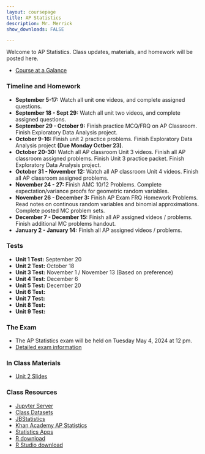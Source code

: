 ```yaml
---
layout: coursepage
title: AP Statistics
description: Mr. Merrick 
show_downloads: FALSE

---
```


Welcome to AP Statistics. Class updates, materials, and homework will be posted here. 

<!--- You can join the statistics schoology group using the code: VPZG-6XVG-9T8JS ---> 

* <a href="https://apcentral.collegeboard.org/media/pdf/ap-statistics-course-at-a-glance.pdf"> Course at a Galance </a> 

### Timeline and Homework 
* **September 5-17:** Watch all unit one videos, and complete assigned questions.
* **September 18 - Sept 29:** Watch all unit two videos, and complete assigned questions.
* **September 29 - October 9:** Finish practice MCQ/FRQ on AP Classroom. Finish Exploratory Data Analysis project. 
* **October 9-16:** Finish unit 2 practice problems. Finish Exploratory Data Analysis project **(Due Monday Octber 23)**.
* **October 20-30:** Watch all AP classroom Unit 3 videos. Finish all AP classroom assigned problems. Finish Unit 3 practice packet. Finish Exploratory Data Analysis project.
* **October 31 - November 12:** Watch all AP classroom Unit 4 videos. Finish all AP classroom assigned problems.
* **November 24 - 27:** Finish AMC 10/12 Problems. Complete expectation/variance proofs for geometric random variables.
* **November 26 - December 3:** Finish AP Exam FRQ Homework Problems. Read notes on continous random variables and binomial approximations. Complete posted MC problem sets.
* **December 7 - December 15:** Finish all AP assigned videos / problems. Finish additional MC problems handout.
* **January 2 - January 14:** Finish all AP assigned videos / problems.
  
### Tests 
* **Unit 1 Test:** September 20
* **Unit 2 Test:** October 18
* **Unit 3 Test:** November 1 / November 13 (Based on preference) 
* **Unit 4 Test:** December 6 
* **Unit 5 Test:** December 20
* **Unit 6 Test:** 
* **Unit 7 Test:**
* **Unit 8 Test:**
* **Unit 9 Test:**

### The Exam 
* The AP Statistics exam will be held on Tuesday May 4, 2024 at 12 pm.
* <a href="https://apcentral.collegeboard.org/courses/ap-statistics/exam"> Detailed exam information  </a>
<!--- * <a href="https://apcentral.collegeboard.org/courses/ap-statistics/exam/past-exam-questions"> Past Exam Questions </a> ---> 

### In Class Materials
* <a href="https://merrickmath.github.io/MerrickMath.github.io-APSTAT/2023/unit2.pdf"> Unit 2 Slides </a>

### Class Resources 
* <a href="http://jupyter.renert.housegordon.com"> Jupyter Server </a>
* <a href="https://drive.google.com/drive/folders/1SAwh7_BTf8Mkrvddb032jgdsNS6mII9f?usp=sharing"> Class Datasets </a>
* <a href="https://www.jbstatistics.com"> JBStatistics </a> 
* <a href="https://www.khanacademy.org/math/ap-statistics"> Khan Academy AP Statistics </a> 
* <a href="https://www.stapplet.com"> Statistics Apps </a>  
* <a href="https://www.r-project.org"> R download </a>  
* <a href="https://www.rstudio.com/products/rstudio/download/"> R Studio download </a>  




